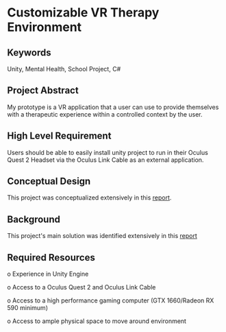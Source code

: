 # Customizable VR Therapy Environment

## Keywords

Unity, Mental Health, School Project, C#

## Project Abstract

My prototype is a VR application that a user can use to provide themselves with a therapeutic experience within a controlled context by the user.

## High Level Requirement

Users should be able to easily install unity project to run in their Oculus Quest 2 Headset via the Oculus Link Cable as an external application.

## Conceptual Design

This project was conceptualized extensively in this [report](Concept_Design_Paper.pdf).

## Background

This project's main solution was identified extensively in this [report](Identify_and_Define_a_Problem.pdf)

## Required Resources

o Experience in Unity Engine

o Access to a Oculus Quest 2 and Oculus Link Cable

o Access to a high performance gaming computer (GTX 1660/Radeon RX 590 minimum) 

o Access to ample physical space to move around environment
